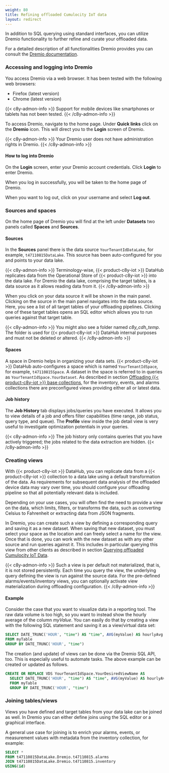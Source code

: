 ```yaml
---
weight: 80
title: Refining offloaded Cumulocity IoT data
layout: redirect
---
```


In addition to SQL querying using standard interfaces, you can utilize Dremio functionality to further refine and curate your offloaded data.

For a detailed description of all functionalities Dremio provides you can consult the [Dremio documentation](https://docs.dremio.com/).

### Accessing and logging into Dremio

You access Dremio via a web browser. It has been tested with the following web browsers:

* Firefox (latest version)
* Chrome (latest version)

{{< c8y-admon-info >}}
Support for mobile devices like smartphones or tablets has not been tested.
{{< /c8y-admon-info >}}

To access Dremio, navigate to the home page. Under **Quick links** click on the **Dremio** icon. This will direct you to the **Login** screen of Dremio.

{{< c8y-admon-info >}}
Your Dremio user does not have administration rights in Dremio.
{{< /c8y-admon-info >}}

#### How to log into Dremio

On the **Login** screen, enter your Dremio account credentials. Click **Login** to enter Dremio.

When you log in successfully, you will be taken to the home page of Dremio.

When you want to log out, click on your username and select **Log out**.

### Sources and spaces

On the home page of Dremio you will find at the left under **Datasets** two panels called **Spaces** and **Sources**.

#### Sources

In the **Sources** panel there is the data source `YourTenantIdDataLake`, for example, `t47110815DataLake`. This source has been auto-configured for you and points to your data lake.

{{< c8y-admon-info >}}
Terminology-wise, {{< product-c8y-iot >}} DataHub replicates data from the Operational Store of {{< product-c8y-iot >}} into the data lake. For Dremio the data lake, comprising the target tables, is a data source as it allows reading data from it.
{{< /c8y-admon-info >}}

When you click on your data source it will be shown in the main panel. Clicking on the source in the main panel navigates into the data source. Here, you see a list of all target tables of your offloading pipelines. Clicking one of these target tables opens an SQL editor which allows you to run queries against that target table.

{{< c8y-admon-info >}}
You might also see a folder named *c8y_cdh_temp*. The folder is used for {{< product-c8y-iot >}} DataHub internal purposes and must not be deleted or altered.
{{< /c8y-admon-info >}}

#### Spaces

A space in Dremio helps in organizing your data sets. {{< product-c8y-iot >}} DataHub auto-configures a space which is named `YourTenantIdSpace`, for example, `t47110815Space`. A dataset in the space is referred to in queries as `YourTenantIdSpace.YourDataset`. As described in section [Offloading {{< product-c8y-iot >}} base collections](/datahub/working-with-datahub/#offloading-base-collections), for the inventory, events, and alarms collections there are preconfigured views providing either all or latest data.

#### Job history

The **Job History** tab displays jobs/queries you have executed. It allows you to view details of a job and offers filter capabilities (time range, job status, query type, and queue). The **Profile** view inside the job detail view is very useful to investigate optimization potentials in your queries.

{{< c8y-admon-info >}}
The job history only contains queries that you have actively triggered; the jobs related to the data extraction are hidden.
{{< /c8y-admon-info >}}

### Creating views

With {{< product-c8y-iot >}} DataHub, you can replicate data from a {{< product-c8y-iot >}} collection to a data lake using a default transformation of the data. As requirements for subsequent data analysis of the offloaded device data may vary over time, you should configure your offloading pipeline so that all potentially relevant data is included.

Depending on your use cases, you will often find the need to provide a view on the data, which limits, filters, or transforms the data, such as converting Celsius to Fahrenheit or extracting data from JSON fragments.

In Dremio, you can create such a view by defining a corresponding query and saving it as a new dataset. When saving that new dataset, you must select your space as the location and can freely select a name for the view. Once that is done, you can work with the new dataset as with any other source and run queries against it. This includes in particular querying this view from other clients as described in section [Querying offloaded Cumulocity IoT Data](/datahub/working-with-datahub/#querying-offloaded).

{{< c8y-admon-info >}}
Such a view is per default not materialized, that is, it is not stored persistently. Each time you query the view, the underlying query defining the view is run against the source data. For the pre-defined alarms/events/inventory views, you can optionally activate view materialization during offloading configuration.
{{< /c8y-admon-info >}}

#### Example
Consider the case that you want to visualize data in a reporting tool. The raw data volume is too high, so you want to instead show the hourly average of the column *myValue*. You can easily do that by creating a view with the following SQL statement and saving it as a view/virtual data set:

```sql
SELECT DATE_TRUNC('HOUR', "time") AS "time", AVG(myValue) AS hourlyAvg
FROM myTable
GROUP BY DATE_TRUNC('HOUR', "time")
```

The creation (and update) of views can be done via the Dremio SQL API, too. This is especially useful to automate tasks. The above example can be created or updated as follows.

```sql
CREATE OR REPLACE VDS YourTenantIdSpace.YourDesiredViewName AS
  SELECT DATE_TRUNC('HOUR', "time") AS "time", AVG(myValue) AS hourlyAvg
  FROM myTable
  GROUP BY DATE_TRUNC('HOUR', "time")
```

### Joining tables/views

Views you have defined and target tables from your data lake can be joined as well. In Dremio you can either define joins using the SQL editor or a graphical interface.

A general use case for joining is to enrich your alarms, events, or measurement values with metadata from the inventory collection, for example:

```sql
SELECT *
FROM t47110815DataLake.Dremio.t47110815.alarms
JOIN t47110815DataLake.Dremio.t47110815.inventory
USING(id)
```
